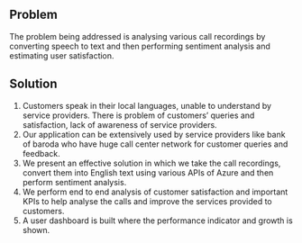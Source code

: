 ## Problem
The problem being addressed is analysing various call recordings by converting speech to text and then performing sentiment analysis and estimating user satisfaction.

## Solution
1. Customers speak in their local languages, unable to understand by service providers. There is problem of customers’ queries and satisfaction, lack of awareness of service providers. 
2. Our application can be extensively used by service providers like bank of baroda who have huge call center network for customer queries and feedback.
3. We present an effective solution in which we take the call recordings, convert them into English text using various APIs of Azure and then perform sentiment analysis.
4. We perform end to end analysis of customer satisfaction and important KPIs to help analyse the calls and improve the services provided to customers.
5. A user dashboard is built where the performance indicator and growth is shown.




